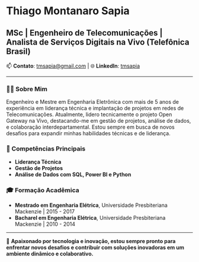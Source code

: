 # Thiago Montanaro Sapia

## MSc | Engenheiro de Telecomunicações | Analista de Serviços Digitais na Vivo (Telefônica Brasil)

📫 **Contato**: [tmsapia@gmail.com](mailto:tmsapia@gmail.com) | 🌐 **LinkedIn**: [tmsapia](https://www.linkedin.com/in/tmsapia)

---

### 👨‍💼 Sobre Mim
Engenheiro e Mestre em Engenharia Eletrônica com mais de 5 anos de experiência em liderança técnica e implantação de projetos em redes de Telecomunicações. Atualmente, lidero tecnicamente o projeto Open Gateway na Vivo, destacando-me em gestão de projetos, análise de dados, e colaboração interdepartamental. Estou sempre em busca de novos desafios para expandir minhas habilidades técnicas e de liderança.

### 🚀 Competências Principais
- **Liderança Técnica**
- **Gestão de Projetos**
- **Análise de Dados com SQL, Power BI e Python**


### 🎓 Formação Acadêmica
- **Mestrado em Engenharia Elétrica**, Universidade Presbiteriana Mackenzie | 2015 - 2017
- **Bacharel em Engenharia Elétrica**, Universidade Presbiteriana Mackenzie | 2010 - 2014

---

🌟 **Apaixonado por tecnologia e inovação, estou sempre pronto para enfrentar novos desafios e contribuir com soluções inovadoras em um ambiente dinâmico e colaborativo.**
